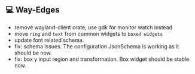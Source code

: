 ## 💻 Way-Edges

- remove wayland-client crate, use gdk for monitor watch instead
- move `ring` and `text` from common widgets to `boxed widgets`
- update font related schema.
- fix: schema issues. The configuration JsonSchema is working as it should be now.
- fix: box y input region and transformation. Box widget should be stable now.
